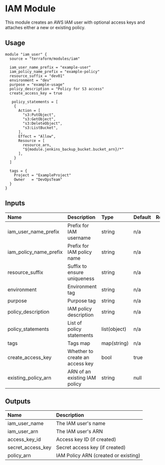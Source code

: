 # IAM Module

This module creates an AWS IAM user with optional access keys and attaches either a new or existing policy.

## Usage

```hcl
module "iam_user" {
  source = "terraform/modules/iam"

  iam_user_name_prefix = "example-user"
  iam_policy_name_prefix = "example-policy"
  resource_suffix = "dev01"
  environment = "dev"
  purpose = "example-usage"
  policy_description = "Policy for S3 access"
  create_access_key = true

   policy_statements = [
    {
      Action = [
        "s3:PutObject",
        "s3:GetObject",
        "s3:DeleteObject",
        "s3:ListBucket",
      ],
      Effect = "Allow",
      Resource = [
        resource_arn,
        "${module.jenkins_backup_bucket.bucket_arn}/*"
      ],
    }
  ]

  tags = {
    Project = "ExampleProject"
    Owner   = "DevOpsTeam"
  }
}
```

## Inputs

| Name     | Description |Type      | Default | Required |
|:-------- |:----------- |:-------- |:------- | --------:|
| iam_user_name_prefix | Prefix for IAM username | string | n/a | yes |
| iam_policy_name_prefix | Prefix for IAM policy name | string | n/a | yes |
| resource_suffix | Suffix to ensure uniqueness | string | n/a | yes |
| environment | Environment tag | string | n/a | yes |
| purpose | Purpose tag | string | n/a | yes |
| policy_description | IAM policy description | string | n/a | yes |
| policy_statements | List of policy statements | list(object) | n/a | yes |
| tags | Tags map | map(string) | n/a | yes |
| create_access_key | Whether to create an access key | bool | true | no |
| existing_policy_arn | ARN of an existing IAM policy | string | null | no |

## Outputs

| Name | Description |
|:-----|:---------- |
| iam_user_name | The IAM user's name |
| iam_user_arn | The IAM user's ARN |
| access_key_id | Access key ID (if created) |
| secret_access_key | Secret access key (if created) |
| policy_arn | IAM Policy ARN (created or existing) |
